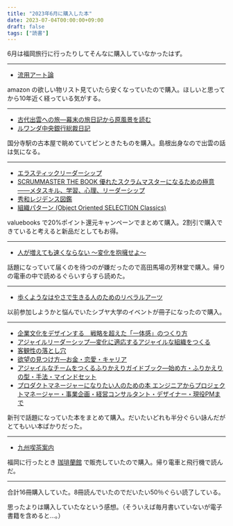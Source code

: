 ```yaml
---
title: "2023年6月に購入した本"
date: 2023-07-04T00:00:00+09:00
draft: false
tags: ["読書"]
---
```


6月は福岡旅行に行ったりしてそんなに購入していなかったはず。

---

- [流用アート論](https://amzn.to/3r8BvqB)

amazon の欲しい物リスト見ていたら安くなっていたので購入。ほしいと思ってから10年近く経っている気がする。

---

- [古代出雲への旅―幕末の旅日記から原風景を読む](https://amzn.to/3r4cYmw)
- [ルワンダ中央銀行総裁日記](https://amzn.to/440xnaN)

国分寺駅の古本屋で眺めていてピンときたものを購入。島根出身なので出雲の話は気になる。

---

- [エラスティックリーダーシップ](https://amzn.to/3PBl14B)
- [SCRUMMASTER THE BOOK 優れたスクラムマスターになるための極意――メタスキル、学習、心理、リーダーシップ](https://amzn.to/3PCT1h1)
- [秀和レジデンス図鑑](https://amzn.to/4343Uvi)
- [組織パターン (Object Oriented SELECTION Classics)](https://amzn.to/3CVet9m)

valuebooks で20%ポイント還元キャンペーンでまとめて購入。2割引で購入できていると考えると新品だとしてもお得。

---

- [人が増えても速くならない ～変化を抱擁せよ～](https://amzn.to/3NXKG6l)

話題になっていて届くのを待つのが嫌だったので高田馬場の芳林堂で購入。帰りの電車の中で読めるぐらいすらすら読めた。

---

- [歩くようなはやさで生きる人のためのリベラルアーツ](https://shibuyauniv.theshop.jp/items/74261822)

以前参加しようかと悩んでいたシブヤ大学のイベントが冊子になったので購入。

---

- [企業文化をデザインする　戦略を超えた「一体感」のつくり方](https://amzn.to/44uiT2J)
- [アジャイルリーダーシップ―変化に適応するアジャイルな組織をつくる](https://amzn.to/46vmD5U)
- [客観性の落とし穴](https://amzn.to/46zMnOI)
- [欲望の見つけ方―お金・恋愛・キャリア](https://amzn.to/3JGsn2W)
- [アジャイルなチームをつくるふりかえりガイドブック―始め方・ふりかえりの型・手法・マインドセット](https://amzn.to/3NX9ATp)
- [プロダクトマネージャーになりたい人のための本 エンジニアからプロジェクトマネージャー・事業企画・経営コンサルタント・デザイナー・現役PMまで](https://amzn.to/3NX9N99)

新刊で話題になっていた本をまとめて購入。だいたいどれも半分ぐらい詠んだがとてもいい本ばかりだった。

---

- [九州喫茶案内](https://amzn.to/3raCvuy)

福岡に行ったとき [珈琲蘭館](http://rankan.jp/) で販売していたので購入。帰り電車と飛行機で読んだ。

---

合計16冊購入していた。8冊読んでいたのでだいたい50％ぐらい読了している。

思ったよりは購入していたなという感想。（そういえば毎月書いていないが電子書籍を含めると…。）